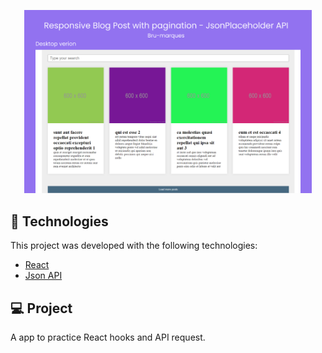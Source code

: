 
<p align="center">
  <img alt="Responsive blog" src="https://github.com/Bru-marques/react-hooks-blog/blob/main/src/styles/Desktop.png" width="460px">
</p>

## 🧪 Technologies

This project was developed with the following technologies:

- [React](https://reactjs.org)
- [Json API](https://www.json.org/json-en.html)

## 💻 Project

A app to practice React hooks and API request.
